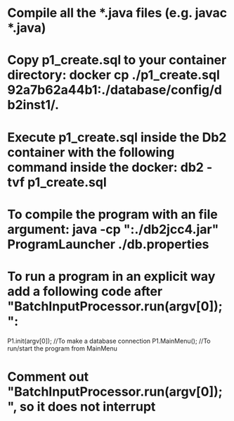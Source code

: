 # Compile all the *.java files  (e.g. javac *.java)
# Copy p1_create.sql to your container directory: docker cp ./p1_create.sql 92a7b62a44b1:./database/config/db2inst1/.
# Execute p1_create.sql inside the Db2 container with the following command inside the docker: db2 -tvf p1_create.sql
# To compile the program with an file argument: java -cp ":./db2jcc4.jar" ProgramLauncher ./db.properties
# To run a program in an explicit way add a following code after "BatchInputProcessor.run(argv[0]);":

P1.init(argv[0]); //To make a database connection 
P1.MainMenu(); //To run/start the program from MainMenu

# Comment out "BatchInputProcessor.run(argv[0]);", so it does not interrupt
